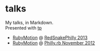 # talks

My talks, in Markdown.  
Presented with [tp](http://github.com/justincampbell/tp)

* [RubyMotion](https://github.com/justincampbell/talks/blob/5e68709/RubyMotion.md) @ [RedSnakePhilly 2013](http://redsnakephilly.org/)
* [RubyMotion](https://github.com/justincampbell/talks/blob/8708c8f/RubyMotion.md) @ [Philly.rb November 2012](http://phillyrb.org/events/122)
